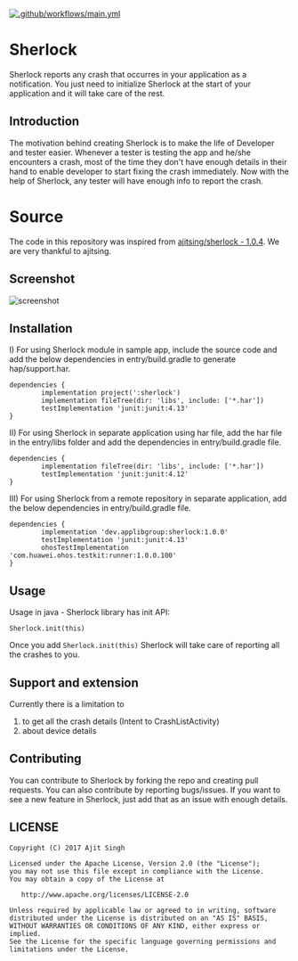 [![.github/workflows/main.yml](https://github.com/applibgroup/Sherlock/actions/workflows/main.yml/badge.svg)](https://github.com/applibgroup/Sherlock/actions/workflows/main.yml)
# Sherlock

Sherlock reports any crash that occurres in your application as a notification. You just need to initialize Sherlock at the start of your application and it will take care of the rest. 

## Introduction

The motivation behind creating Sherlock is to make the life of Developer and tester easier. Whenever a tester is testing
the app and he/she encounters a crash, most of the time they don't have enough details in their hand to enable developer to
start fixing the crash immediately. Now with the help of Sherlock, any tester will have enough info to report the crash.

# Source

The code in this repository was inspired from [ajitsing/sherlock - 1.0.4](https://github.com/ajitsing/Sherlock). We are very thankful to ajitsing.

Screenshot
----------
![screenshot](/Screenshot/screenshot.jpg)

## Installation

I) For using Sherlock module in sample app, include the source code and add the below dependencies in entry/build.gradle to generate hap/support.har.
```
dependencies {
        implementation project(':sherlock')
        implementation fileTree(dir: 'libs', include: ['*.har'])
        testImplementation 'junit:junit:4.13'
}
```
II) For using Sherlock in separate application using har file, add the har file in the entry/libs folder and add the dependencies in entry/build.gradle file.
```
dependencies {
        implementation fileTree(dir: 'libs', include: ['*.har'])
        testImplementation 'junit:junit:4.12'
}
```
III) For using Sherlock from a remote repository in separate application, add the below dependencies in entry/build.gradle file.
```
dependencies {
        implementation 'dev.applibgroup:sherlock:1.0.0'
        testImplementation 'junit:junit:4.13'
        ohosTestImplementation 'com.huawei.ohos.testkit:runner:1.0.0.100'
}
```
Usage
-----
Usage in java - Sherlock library has init API:
	
	Sherlock.init(this)

Once you add ```Sherlock.init(this)``` Sherlock will take care of reporting all the crashes to you.

Support and extension
---------------------

Currently there is a limitation to 
1) to get all the crash details (Intent to CrashListActivity)
2) about device details


## Contributing
You can contribute to Sherlock by forking the repo and creating pull requests. You can also contribute by reporting bugs/issues.
If you want to see a new feature in Sherlock, just add that as an issue with enough details.

LICENSE
-------

```LICENSE
Copyright (C) 2017 Ajit Singh

Licensed under the Apache License, Version 2.0 (the "License");
you may not use this file except in compliance with the License.
You may obtain a copy of the License at

   http://www.apache.org/licenses/LICENSE-2.0

Unless required by applicable law or agreed to in writing, software
distributed under the License is distributed on an "AS IS" BASIS,
WITHOUT WARRANTIES OR CONDITIONS OF ANY KIND, either express or implied.
See the License for the specific language governing permissions and
limitations under the License.
```
